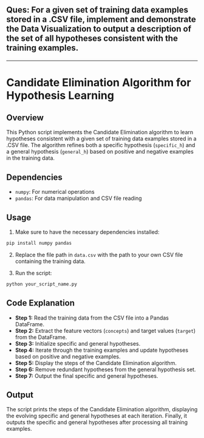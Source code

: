 
## Ques:  For a given set of training data examples stored in a .CSV file, implement and demonstrate the Data Visualization to output a description of the set of all hypotheses consistent with the training examples.<hr>

# Candidate Elimination Algorithm for Hypothesis Learning

## Overview
This Python script implements the Candidate Elimination algorithm to learn hypotheses consistent with a given set of training data examples stored in a .CSV file. The algorithm refines both a specific hypothesis (`specific_h`) and a general hypothesis (`general_h`) based on positive and negative examples in the training data.

## Dependencies
- `numpy`: For numerical operations
- `pandas`: For data manipulation and CSV file reading

## Usage
1. Make sure to have the necessary dependencies installed:

```bash
pip install numpy pandas
```

2. Replace the file path in `data.csv` with the path to your own CSV file containing the training data.

3. Run the script:

```bash
python your_script_name.py
```

## Code Explanation

- **Step 1:** Read the training data from the CSV file into a Pandas DataFrame.
- **Step 2:** Extract the feature vectors (`concepts`) and target values (`target`) from the DataFrame.
- **Step 3:** Initialize specific and general hypotheses.
- **Step 4:** Iterate through the training examples and update hypotheses based on positive and negative examples.
- **Step 5:** Display the steps of the Candidate Elimination algorithm.
- **Step 6:** Remove redundant hypotheses from the general hypothesis set.
- **Step 7:** Output the final specific and general hypotheses.

## Output
The script prints the steps of the Candidate Elimination algorithm, displaying the evolving specific and general hypotheses at each iteration. Finally, it outputs the specific and general hypotheses after processing all training examples.
